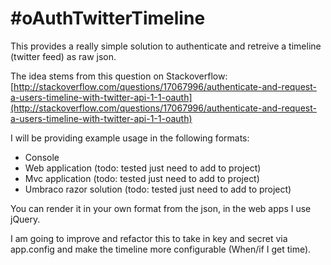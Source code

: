 #oAuthTwitterTimeline
================================
This provides a really simple solution to authenticate and retreive a timeline (twitter feed) as raw json.

The idea stems from this question on Stackoverflow:
[http://stackoverflow.com/questions/17067996/authenticate-and-request-a-users-timeline-with-twitter-api-1-1-oauth](http://stackoverflow.com/questions/17067996/authenticate-and-request-a-users-timeline-with-twitter-api-1-1-oauth)

I will be providing example usage in the following formats:
* Console
* Web application (todo: tested just need to add to project)
* Mvc application (todo: tested just need to add to project)
* Umbraco razor solution (todo: tested just need to add to project)

You can render it in your own format from the json, in the web apps I use jQuery.

I am going to improve and refactor this to take in key and secret via app.config and make the timeline more configurable 
(When/if I get time).
